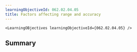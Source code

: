 ```yaml
---
learningObjectiveId: 062.02.04.05
title: Factors affecting range and accuracy
---
```


```tsx eval
<LearningOBjectives learningObjectiveId={062.02.04.05} />
```

## Summary
